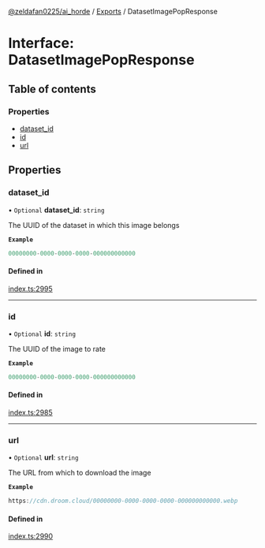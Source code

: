 [@zeldafan0225/ai_horde](../README.md) / [Exports](../modules.md) / DatasetImagePopResponse

# Interface: DatasetImagePopResponse

## Table of contents

### Properties

- [dataset\_id](DatasetImagePopResponse.md#dataset_id)
- [id](DatasetImagePopResponse.md#id)
- [url](DatasetImagePopResponse.md#url)

## Properties

### dataset\_id

• `Optional` **dataset\_id**: `string`

The UUID of the dataset in which this image belongs

**`Example`**

```ts
00000000-0000-0000-0000-000000000000
```

#### Defined in

[index.ts:2995](https://github.com/ZeldaFan0225/ai_horde/blob/4b01aad/index.ts#L2995)

___

### id

• `Optional` **id**: `string`

The UUID of the image to rate

**`Example`**

```ts
00000000-0000-0000-0000-000000000000
```

#### Defined in

[index.ts:2985](https://github.com/ZeldaFan0225/ai_horde/blob/4b01aad/index.ts#L2985)

___

### url

• `Optional` **url**: `string`

The URL from which to download the image

**`Example`**

```ts
https://cdn.droom.cloud/00000000-0000-0000-0000-000000000000.webp
```

#### Defined in

[index.ts:2990](https://github.com/ZeldaFan0225/ai_horde/blob/4b01aad/index.ts#L2990)
